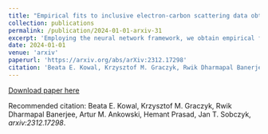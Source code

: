 ```yaml
---
title: "Empirical fits to inclusive electron-carbon scattering data obtained by deep-learning methods"
collection: publications
permalink: /publication/2024-01-01-arxiv-31
excerpt: 'Employing the neural network framework, we obtain empirical fits to the electron-scattering cross section for carbon over a broad kinematic region, extending from the quasielastic peak, through resonance excitation, to the onset of deep-inelastic scattering. We consider two different methods of obtaining such model-independent parametrizations and the corresponding uncertainties: based on the NNPDF approach [J. High Energy Phys. 2002, 062], and on the Monte Carlo dropout. In our analysis, the χ2 function defines the loss function, including point-to-point uncertainties and considering the systematic normalization uncertainties for each independent set of measurements. Our statistical approaches lead to fits of comparable quality and similar uncertainties of the order of 7% and 12% for the first and the second approaches, respectively. To test these models, we compare their predictions to a~test dataset, excluded from the training process, a~dataset lying beyond the covered kinematic region, and theoretical predictions obtained within the spectral function approach. The predictions of both models agree with experimental measurements and the theoretical predictions. However, the first statistical approach shows better interpolation and extrapolation abilities than the one based on the dropout algorithm.'
date: 2024-01-01
venue: 'arxiv'
paperurl: 'https://arxiv.org/abs/arXiv:2312.17298'
citation: 'Beata E. Kowal, Krzysztof M. Graczyk, Rwik Dharmapal Banerjee, Artur M. Ankowski, Hemant Prasad, Jan T. Sobczyk, arXiv:2312.17298'
---
```


[Download paper here](https://arxiv.org/pdf/2312.17298)

Recommended citation: Beata E. Kowal, Krzysztof M. Graczyk, Rwik Dharmapal Banerjee, Artur M. Ankowski, Hemant Prasad, Jan T. Sobczyk, <i>arxiv:2312.17298</i>.
